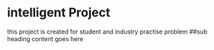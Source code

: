 # intelligent Project
this project is created for student and industry
practise problem
##sub heading
content goes here
